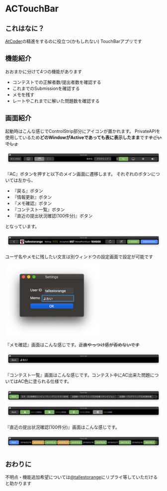 # ACTouchBar

## これはなに？

[AtCoder](https://atcoder.jp/)の精進をするのに役立つ(かもしれない) TouchBarアプリです

## 機能紹介

おおまかに分けて4つの機能があります

- コンテストでの正解者数/提出者数を確認する
- これまでのSubmissionを確認する
- メモを残す
- レートやこれまでに解いた問題数を確認する

## 画面紹介

起動時はこんな感じでControlStrip部分にアイコンが置かれます。
PrivateAPIを使用しているため**どのWindowがActiveであっても表に表示したまま**です~~すごいでしょ~~

![screenshot_2](Screenshots/Screenshot_2.png)

『AC』ボタンを押すと以下のメイン画面に遷移します。
それぞれのボタンについては左から、

- 『戻る』ボタン
- 『情報更新』ボタン
- 『メモ確認』ボタン
- 『コンテスト一覧』ボタン
- 『直近の提出状況確認(100件分)』ボタン

となっています。

![screenshot](Screenshots/Screenshot.png)

ユーザ名やメモに残したい文言は別ウィンドウの設定画面で設定が可能です

![screenshot](Screenshots/Screenshot_3.png)

『メモ確認』画面はこんな感じです。~~正直やっつけ感が否めないです~~

![screenshot](Screenshots/Screenshot_4.png)

『コンテスト一覧』画面はこんな感じです。コンテスト中にAC出来た問題についてはAC色に塗られる仕様です。

![screenshot](Screenshots/Screenshot_5.png)
![screenshot](Screenshots/Screenshot_6.png)

『直近の提出状況確認(100件分)』画面はこんな感じです。

![screenshot](Screenshots/Screenshot_7.png)

## おわりに

不明点・機能追加希望については[@tallestorange](https://twitter.com/tallestorange)にリプライ等していただけると助かります